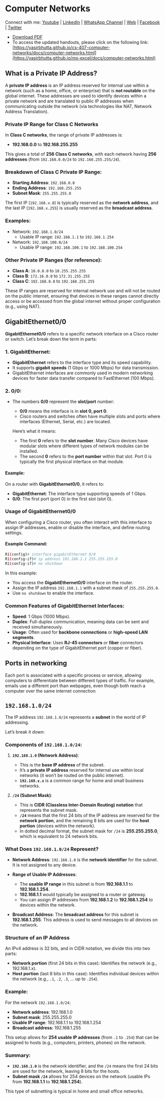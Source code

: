 # Computer Networks

Connect with me: [Youtube](https://www.youtube.com/yasirbhutta) \| [LinkedIn](https://www.linkedin.com/in/yasirbhutta/) \| [WhatsApp Channel](https://whatsapp.com/channel/0029VaC3BC160eBZZSs3CW0c) \| [Web](https://yasirbhutta.github.io/) \| [Facebook](https://www.facebook.com/yasirbhutta786) \| [Twitter](https://twitter.com/yasirbhutta)

- [Download PDF](https://yasirbhutta.github.io/cs-407-computer-networks/docs/computer-networks.pdf)
- To access the updated handouts, please click on the following link:
[https://yasirbhutta.github.io/cs-407-computer-networks/docs/computer-networks.html](https://yasirbhutta.github.io/ms-excel/docs/computer-networks.html)

## What is a Private IP Address?

A **private IP address** is an IP address reserved for internal use within a network (such as a home, office, or enterprise) that is **not routable** on the global internet. These addresses are used to identify devices within a private network and are translated to public IP addresses when communicating outside the network (via technologies like NAT, Network Address Translation).

### **Private IP Range for Class C Networks**

In **Class C networks**, the range of private IP addresses is:
- **192.168.0.0** to **192.168.255.255**

This gives a total of **256 Class C networks**, with each network having **256 addresses** (from `192.168.0.0/24` to `192.168.255.255/24`).

### **Breakdown of Class C Private IP Range**:
- **Starting Address**: `192.168.0.0`
- **Ending Address**: `192.168.255.255`
- **Subnet Mask**: `255.255.255.0`

The first IP (`192.168.x.0`) is typically reserved as the **network address**, and the last IP (`192.168.x.255`) is usually reserved as the **broadcast address**.

### Examples:
- Network: `192.168.1.0/24`
  - Usable IP range: `192.168.1.1` to `192.168.1.254`
- Network: `192.168.100.0/24`
  - Usable IP range: `192.168.100.1` to `192.168.100.254`

### Other Private IP Ranges (for reference):
- **Class A**: `10.0.0.0` to `10.255.255.255`
- **Class B**: `172.16.0.0` to `172.31.255.255`
- **Class C**: `192.168.0.0` to `192.168.255.255`

These IP ranges are reserved for internal network use and will not be routed on the public internet, ensuring that devices in these ranges cannot directly access or be accessed from the global internet without proper configuration (e.g., using NAT).

## GigabitEthernet0/0

**GigabitEthernet0/0** refers to a specific network interface on a Cisco router or switch. Let’s break down the term in parts:

### **1. GigabitEthernet:**
- **GigabitEthernet** refers to the interface type and its speed capability.
- It supports **gigabit speeds** (1 Gbps or 1000 Mbps) for data transmission.
- GigabitEthernet interfaces are commonly used in modern networking devices for faster data transfer compared to FastEthernet (100 Mbps).

### **2. 0/0:**
- The numbers **0/0** represent the **slot/port** number:
  - **0/0** means the interface is in **slot 0, port 0**.
  - Cisco routers and switches often have multiple slots and ports where interfaces (Ethernet, Serial, etc.) are located.
  
  Here’s what it means:
  - The first **0** refers to the **slot number**. Many Cisco devices have modular slots where different types of network modules can be installed.
  - The second **0** refers to the **port number** within that slot. Port 0 is typically the first physical interface on that module.

#### Example:
On a router with **GigabitEthernet0/0**, it refers to:
- **GigabitEthernet**: The interface type supporting speeds of 1 Gbps.
- **0/0**: The first port (port 0) in the first slot (slot 0).

### **Usage of GigabitEthernet0/0**
When configuring a Cisco router, you often interact with this interface to assign IP addresses, enable or disable the interface, and define routing settings.

#### Example Command:
```bash
R1(config)# interface gigabitEthernet 0/0
R1(config-if)# ip address 192.168.1.1 255.255.255.0
R1(config-if)# no shutdown
```

In this example:
- You access the **GigabitEthernet0/0** interface on the router.
- Assign the IP address `192.168.1.1` with a subnet mask of `255.255.255.0`.
- Use `no shutdown` to enable the interface.

### **Common Features of GigabitEthernet Interfaces**:
- **Speed**: 1 Gbps (1000 Mbps).
- **Duplex**: Full-duplex communication, meaning data can be sent and received simultaneously.
- **Usage**: Often used for **backbone connections** or **high-speed LAN segments**.
- **Physical Interface**: Uses **RJ-45 connectors** or **fiber** connectors depending on the type of GigabitEthernet port (copper or fiber).

## Ports in networking
Each port is associated with a specific process or service, allowing computers to differentiate between different types of traffic. For example, emails use a different port than webpages, even though both reach a computer over the same internet connection

## `192.168.1.0/24`

The IP address `192.168.1.0/24` represents a **subnet** in the world of IP addressing. 

Let’s break it down:

### Components of `192.168.1.0/24`:

1. **`192.168.1.0` (Network Address)**:
   - This is the **base IP address** of the subnet.
   - It’s a **private IP address** reserved for internal use within local networks (it won’t be routed on the public internet).
   - **`192.168.x.x`** is a common range for home and small business networks.

2. **`/24` (Subnet Mask)**:
   - This is **CIDR (Classless Inter-Domain Routing) notation** that represents the subnet mask.
   - **`/24`** means that the first 24 bits of the IP address are reserved for the **network portion**, and the remaining 8 bits are used for the **host portion** (devices within the network).
   - In dotted decimal format, the subnet mask for `/24` is **255.255.255.0**, which is equivalent to 24 network bits.

### What Does `192.168.1.0/24` Represent?

- **Network Address**: `192.168.1.0` is the **network identifier** for the subnet. It is not assigned to any device.
  
- **Range of Usable IP Addresses**:
   - The **usable IP range** in this subnet is from **192.168.1.1** to **192.168.1.254**.
   - **192.168.1.1** would typically be assigned to a router or gateway.
   - You can assign IP addresses from **192.168.1.2** to **192.168.1.254** to devices within the network.
   
- **Broadcast Address**: The **broadcast address** for this subnet is **192.168.1.255**. This address is used to send messages to all devices on the network.

### Structure of an IP Address

An IPv4 address is 32 bits, and in CIDR notation, we divide this into two parts:
   - **Network portion** (first 24 bits in this case): Identifies the network (e.g., 192.168.1.x).
   - **Host portion** (last 8 bits in this case): Identifies individual devices within the network (e.g., `.1`, `.2`, `.3`, ... up to `.254`).

### Example:
For the network `192.168.1.0/24`:
- **Network address**: 192.168.1.0
- **Subnet mask**: 255.255.255.0
- **Usable IP range**: 192.168.1.1 to 192.168.1.254
- **Broadcast address**: 192.168.1.255

This setup allows for **254 usable IP addresses** (from `.1` to `.254`) that can be assigned to hosts (e.g., computers, printers, phones) on the network.

### Summary:

- **`192.168.1.0`** is the network identifier, and the `/24` means the first 24 bits are used for the network, leaving 8 bits for the hosts.
- **Subnet mask `/24`** allows for 254 devices on the network (usable IPs from **192.168.1.1** to **192.168.1.254**).

This type of subnetting is typical in home and small office networks.
